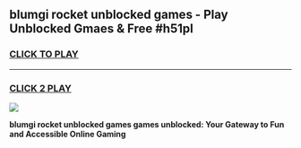 
## blumgi rocket unblocked games - Play Unblocked Gmaes & Free #h51pl
<h3>
<a href="https://premium.freeplayer.one?title=blumgi_rocket_unblocked_games&ref=03M">CLICK TO PLAY</a></h3>
<hr>

<h3>
<a href="https://premium.freeplayer.one?title=blumgi_rocket_unblocked_games&ref=03M">CLICK 2 PLAY</a>
  
</h3>

<a href="https://premium.freeplayer.one?title=blumgi_rocket_unblocked_games&ref=03M"><img src="https://clearcache.store/games.png"></a>


**blumgi rocket unblocked games games unblocked: Your Gateway to Fun and Accessible Online Gaming**
